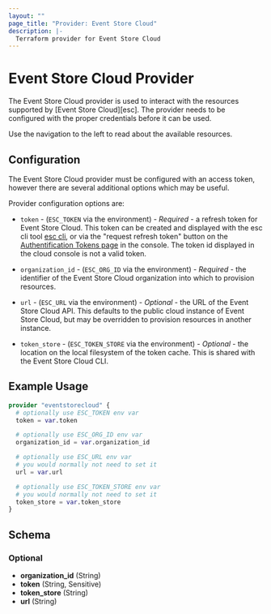 ```yaml
---
layout: ""
page_title: "Provider: Event Store Cloud"
description: |-
  Terraform provider for Event Store Cloud
---
```


# Event Store Cloud Provider

The Event Store Cloud provider is used to interact with the resources supported by [Event Store Cloud][esc].
The provider needs to be configured with the proper credentials before it can be used.

Use the navigation to the left to read about the available resources.

## Configuration

The Event Store Cloud provider must be configured with an access token, however there are several additional
options which may be useful.

Provider configuration options are:

- `token` - (`ESC_TOKEN` via the environment) - *Required* - a refresh token for Event Store Cloud. This token can be created and displayed with the esc cli tool [esc cli](https://github.com/EventStore/esc), or via the "request refresh token" button on the [Authentification Tokens page](https://console.eventstore.cloud/authentication-tokens)  in the console. The token id displayed in the cloud console is not a valid token.
- `organization_id` - (`ESC_ORG_ID` via the environment) - *Required* - the identifier of the Event Store Cloud
  organization into which to provision resources.

- `url` - (`ESC_URL` via the environment) - *Optional* - the URL of the Event Store Cloud API. This defaults
  to the public cloud instance of Event Store Cloud, but may be overridden to provision resources in another
  instance.
- `token_store` - (`ESC_TOKEN_STORE` via the environment) - *Optional* - the location on the local filesystem
  of the token cache. This is shared with the Event Store Cloud CLI.

## Example Usage

```terraform
provider "eventstorecloud" {
  # optionally use ESC_TOKEN env var
  token = var.token

  # optionally use ESC_ORG_ID env var
  organization_id = var.organization_id

  # optionally use ESC_URL env var
  # you would normally not need to set it
  url = var.url

  # optionally use ESC_TOKEN_STORE env var
  # you would normally not need to set it
  token_store = var.token_store
}
```

<!-- schema generated by tfplugindocs -->
## Schema

### Optional

- **organization_id** (String)
- **token** (String, Sensitive)
- **token_store** (String)
- **url** (String)

[terraform]: (https://terraform.io)

